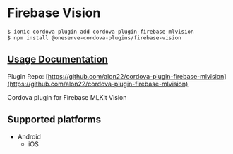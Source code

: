 # Firebase Vision

```text
$ ionic cordova plugin add cordova-plugin-firebase-mlvision
$ npm install @oneserve-cordova-plugins/firebase-vision
```

## [Usage Documentation](https://oneserve.gitbook.io/oneserve-cordova-plugins/plugins/firebase-vision/)

Plugin Repo: [https://github.com/alon22/cordova-plugin-firebase-mlvision](https://github.com/alon22/cordova-plugin-firebase-mlvision)

Cordova plugin for Firebase MLKit Vision

## Supported platforms

* Android
  * iOS

